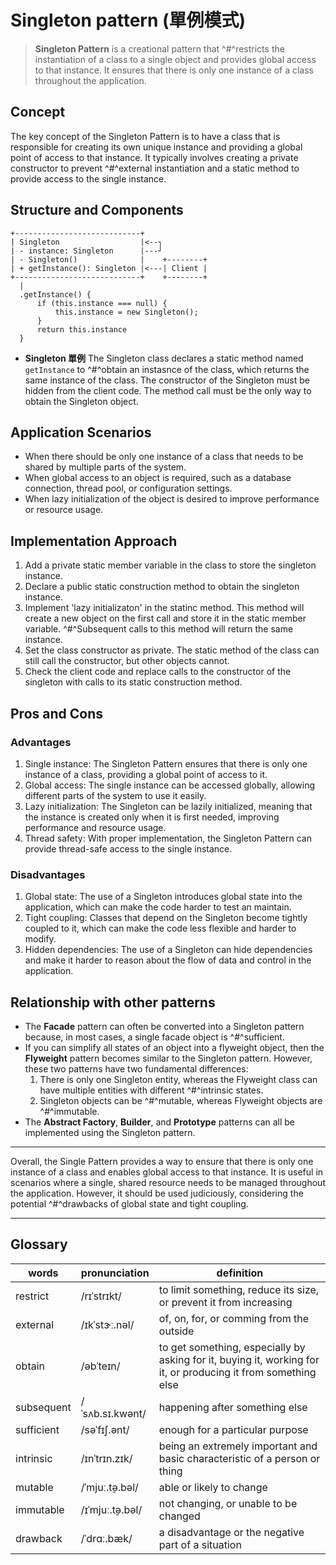 # Singleton pattern (單例模式)

> **Singleton Pattern** is a creational pattern that ^#^restricts the instantiation of a class to a single object and provides global access to that instance. It ensures that there is only one instance of a class throughout the application.

## Concept

The key concept of the Singleton Pattern is to have a class that is responsible for creating its own unique instance and providing a global point of access to that instance. It typically involves creating a private constructor to prevent ^#^external instantiation and a static method to provide access to the single instance.

## Structure and Components

```text
+----------------------------+
| Singleton                  |<--┐
| - instance: Singleton      |---┘
| - Singleton()              |    +--------+
| + getInstance(): Singleton |<---| Client |
+----------------------------+    +--------+
  |
  .getInstance() {
      if (this.instance === null) {
          this.instance = new Singleton();
      }
      return this.instance
  }
```

- **Singleton 單例**
  The Singleton class declares a static method named `getInstance` to  ^#^obtain an  instasnce of the class, which returns the same instance of the class.
  The constructor of the Singleton must be hidden from the client code. The method call must be the only way to obtain the Singleton object.

## Application Scenarios

- When there should be only one instance of a class that needs to be shared by multiple parts of the system.
- When global access to an object is required, such as a database connection, thread pool, or configuration settings.
- When lazy initialization of the object is desired to improve performance or resource usage.

## Implementation Approach

1. Add a private static member variable in the class to store the singleton instance.
2. Declare a public static construction method to obtain the singleton instance.
3. Implement 'lazy initializaton' in the statinc method. This method will create a new object on the first call and store it in the static member variable. ^#^Subsequent calls to this method will return the same instance.
4. Set the class constructor as private. The static method of the class can still call the constructor, but other objects cannot.
5. Check the client code and replace calls to the constructor of the singleton with calls to its static construction method.

## Pros and Cons

### Advantages

1. Single instance: The Singleton Pattern ensures that there is only one instance of a class, providing a global point of access to it.
2. Global access: The single instance can be accessed globally, allowing different parts of the system to use it easily.
3. Lazy initialization: The Singleton can be lazily initialized, meaning that the instance is created only when it is first needed, improving performance and resource usage.
4. Thread safety: With proper implementation, the Singleton Pattern can provide thread-safe access to the single instance.

### Disadvantages

1. Global state: The use of a Singleton introduces global state into the application, which can make the code harder to test an maintain.
2. Tight coupling: Classes that depend on the Singleton become tightly coupled to it, which can make the code less flexible and harder to modify.
3. Hidden dependencies: The use of a Singleton can hide dependencies and make it harder to reason about the flow of data and control in the application.

## Relationship with other patterns

- The **Facade** pattern can often be converted into a Singleton pattern because, in most cases, a single facade object is ^#^sufficient.
- If you can simplify all states of an object into a flyweight object, then the **Flyweight** pattern becomes similar to the Singleton pattern. However, these two patterns have two fundamental differences:
  1. There is only one Singleton entity, whereas the Flyweight class can have multiple entities with different ^#^intrinsic states.
  2. Singleton objects can be ^#^mutable, whereas Flyweight objects are ^#^immutable.
- The **Abstract Factory**, **Builder**, and **Prototype** patterns can all be implemented using the Singleton pattern.

---

Overall, the Single Pattern provides a way to ensure that there is only one instance of a class and enables global access to that instance. It is useful in scenarios where a single, shared resource needs to be managed throughout the application. However, it should be used judiciously, considering the potential ^#^drawbacks of global state and tight coupling.

---

## Glossary

| words | pronunciation | definition |
| ----- | ------------- | ---------- |
| restrict | /rɪˈstrɪkt/ | to limit something, reduce its size, or prevent it from increasing |
| external | /ɪkˈstɝː.nəl/ | of, on, for, or comming from the outside |
| obtain | /əbˈteɪn/ | to get something, especially by asking for it, buying it, working for it, or producing it from something else |
| subsequent | /ˈsʌb.sɪ.kwənt/ | happening after something else |
| sufficient | /səˈfɪʃ.ənt/ | enough for a particular purpose |
| intrinsic | /ɪnˈtrɪn.zɪk/ | being an extremely important and basic characteristic of a person or thing |
| mutable | /ˈmjuː.t̬ə.bəl/ | able or likely to change |
| immutable | /ɪˈmjuː.t̬ə.bəl/ | not changing, or unable to be changed |
| drawback | /ˈdrɑː.bæk/ | a disadvantage or the negative part of a situation |
